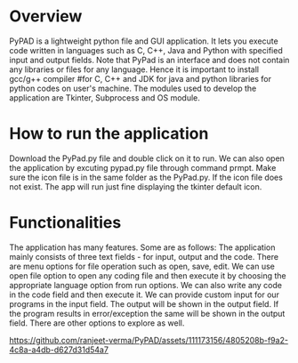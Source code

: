 # Overview

PyPAD is a lightweight python file and GUI application.
It lets you execute code written in languages such as C, C++, Java and Python with specified input and output fields.
Note that PyPad is an interface and does not contain any libraries or files for any language. Hence it is important to install gcc/g++ compiler #for C, C++ and JDK for java 
and python libraries for python codes on user's machine.
The modules used to develop the application are Tkinter, Subprocess and OS module.

# How to run the application

Download the PyPad.py file and double click on it to run. 
We can also open the application by excuting pypad.py file through command prmpt.
Make sure the icon file is in the same folder as the PyPad.py. If the icon file does not exist.
The app will run just fine displaying the tkinter default icon.

# Functionalities

The application has many features. Some are as follows:
The application mainly consists of three text fields - for input, output and the code.
There are menu options for file operation such as open, save, edit. 
We can use open file option to open any coding file and then execute it by choosing the appropriate language option from run options.
We can also write any code in the code field and then execute it.
We can provide custom input for our programs in the input field.
The output will be shown in the output field.
If the program results in error/exception the same will be shown in the output field.
There are other options to explore as well.



https://github.com/ranjeet-verma/PyPAD/assets/111173156/4805208b-f9a2-4c8a-a4db-d627d31d54a7

